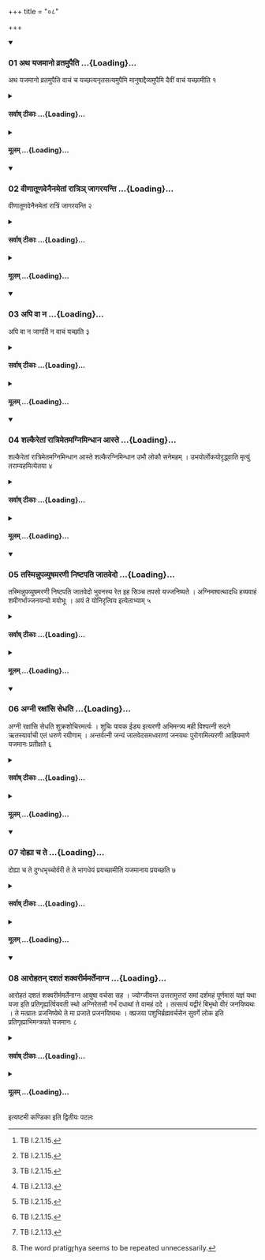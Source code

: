 +++
title = "०८"

+++

<div class="js_include" includetitle="true" newlevelforh1="3" unfilled url="/vedAH_yajuH/taittirIyam/sUtram/ApastambaH/shrautam/vishvAsa-prastutiH/05/08/01_atha_yajamAno_vratamupaiti.md">
<details open><summary><h3>01 अथ यजमानो व्रतमुपैति ...{Loading}...</h3></summary>

अथ यजमानो व्रतमुपैति वाचं च यच्छत्यनृतसत्यमुपैमि मानुषाद्दैव्यमुपैमि दैवीं वाचं यच्छामीति १
</details>
</div>
<div class="js_include collapsed" newlevelforh1="4" title="सर्वाष् टीकाः" unfilled url="/vedAH_yajuH/taittirIyam/sUtram/ApastambaH/shrautam/sarvASh_TIkAH/05/08/01_atha_yajamAno_vratamupaiti.md">
<details><summary><h4>सर्वाष् टीकाः ...{Loading}...</h4></summary>
<details><summary>थिते</summary>

1. Then the sacrificer enters into vow and restrains his speech with anr̥tāt satyamupaimi mānuṣād daivyam upaimi daivīṁ vācaṁ yacchāmi.[^1]   


[^1]: TB I.2.1.15.
</details>
</details>
</div>
<div class="js_include collapsed" newlevelforh1="4" title="मूलम्" unfilled url="/vedAH_yajuH/taittirIyam/sUtram/ApastambaH/shrautam/mUlam/05/08/01_atha_yajamAno_vratamupaiti.md">
<details><summary><h4>मूलम् ...{Loading}...</h4></summary>

अथ यजमानो व्रतमुपैति वाचं च यच्छत्यनृतसत्यमुपैमि मानुषाद्दैव्यमुपैमि दैवीं वाचं यच्छामीति १
</details>
</div>
<div class="js_include" includetitle="true" newlevelforh1="3" unfilled url="/vedAH_yajuH/taittirIyam/sUtram/ApastambaH/shrautam/vishvAsa-prastutiH/05/08/02_vINAtUNavenainametAM_rAtri~n_jAgarayanti.md">
<details open><summary><h3>02 वीणातूणवेनैनमेतां रात्रिञ् जागरयन्ति ...{Loading}...</h3></summary>

वीणातूणवेनैनमेतां रात्रिं जागरयन्ति २
</details>
</div>
<div class="js_include collapsed" newlevelforh1="4" title="सर्वाष् टीकाः" unfilled url="/vedAH_yajuH/taittirIyam/sUtram/ApastambaH/shrautam/sarvASh_TIkAH/05/08/02_vINAtUNavenainametAM_rAtri~n_jAgarayanti.md">
<details><summary><h4>सर्वाष् टीकाः ...{Loading}...</h4></summary>
<details><summary>थिते</summary>

2. They remain awake on this night by means of lute and flute.
</details>
</details>
</div>
<div class="js_include collapsed" newlevelforh1="4" title="मूलम्" unfilled url="/vedAH_yajuH/taittirIyam/sUtram/ApastambaH/shrautam/mUlam/05/08/02_vINAtUNavenainametAM_rAtri~n_jAgarayanti.md">
<details><summary><h4>मूलम् ...{Loading}...</h4></summary>

वीणातूणवेनैनमेतां रात्रिं जागरयन्ति २
</details>
</div>
<div class="js_include" includetitle="true" newlevelforh1="3" unfilled url="/vedAH_yajuH/taittirIyam/sUtram/ApastambaH/shrautam/vishvAsa-prastutiH/05/08/03_api_vA_na.md">
<details open><summary><h3>03 अपि वा न ...{Loading}...</h3></summary>

अपि वा न जागर्ति न वाचं यच्छति ३
</details>
</div>
<div class="js_include collapsed" newlevelforh1="4" title="सर्वाष् टीकाः" unfilled url="/vedAH_yajuH/taittirIyam/sUtram/ApastambaH/shrautam/sarvASh_TIkAH/05/08/03_api_vA_na.md">
<details><summary><h4>सर्वाष् टीकाः ...{Loading}...</h4></summary>
<details><summary>थिते</summary>

3. Or, rather, he does not remain awake, does not restrain speech.
</details>
</details>
</div>
<div class="js_include collapsed" newlevelforh1="4" title="मूलम्" unfilled url="/vedAH_yajuH/taittirIyam/sUtram/ApastambaH/shrautam/mUlam/05/08/03_api_vA_na.md">
<details><summary><h4>मूलम् ...{Loading}...</h4></summary>

अपि वा न जागर्ति न वाचं यच्छति ३
</details>
</div>
<div class="js_include" includetitle="true" newlevelforh1="3" unfilled url="/vedAH_yajuH/taittirIyam/sUtram/ApastambaH/shrautam/vishvAsa-prastutiH/05/08/04_shalkairetAM_rAtrimetamagnimindhAna_Aste.md">
<details open><summary><h3>04 शल्कैरेतां रात्रिमेतमग्निमिन्धान आस्ते ...{Loading}...</h3></summary>

शल्कैरेतां रात्रिमेतमग्निमिन्धान आस्ते शल्कैरग्निमिन्धान उभौ लोकौ सनेमहम् । उभयोर्लोकयोरृद्ध्वाति मृत्युं तराम्यहमित्येतया ४
</details>
</div>
<div class="js_include collapsed" newlevelforh1="4" title="सर्वाष् टीकाः" unfilled url="/vedAH_yajuH/taittirIyam/sUtram/ApastambaH/shrautam/sarvASh_TIkAH/05/08/04_shalkairetAM_rAtrimetamagnimindhAna_Aste.md">
<details><summary><h4>सर्वाष् टीकाः ...{Loading}...</h4></summary>
<details><summary>थिते</summary>

4. On this night he remains enkindling the (Brāhmaudanika) fire by means of pieces (of wood) with this (verse beginning with) ubhau lokau sanemaham.[^1]  


[^1]: TB I.2.1.15.
</details>
</details>
</div>
<div class="js_include collapsed" newlevelforh1="4" title="मूलम्" unfilled url="/vedAH_yajuH/taittirIyam/sUtram/ApastambaH/shrautam/mUlam/05/08/04_shalkairetAM_rAtrimetamagnimindhAna_Aste.md">
<details><summary><h4>मूलम् ...{Loading}...</h4></summary>

शल्कैरेतां रात्रिमेतमग्निमिन्धान आस्ते शल्कैरग्निमिन्धान उभौ लोकौ सनेमहम् । उभयोर्लोकयोरृद्ध्वाति मृत्युं तराम्यहमित्येतया ४
</details>
</div>
<div class="js_include" includetitle="true" newlevelforh1="3" unfilled url="/vedAH_yajuH/taittirIyam/sUtram/ApastambaH/shrautam/vishvAsa-prastutiH/05/08/05_tasminnupavyuShamaraNI_niShTapati_jAtavedo.md">
<details open><summary><h3>05 तस्मिन्नुपव्युषमरणी निष्टपति जातवेदो ...{Loading}...</h3></summary>

तस्मिन्नुपव्युषमरणी निष्टपति जातवेदो भुवनस्य रेत इह सिञ्च तपसो यज्जनिष्यते । अग्निमश्वत्थादधि हव्यवाहं शमीगर्भाज्जनयन्यो मयोभूः । अयं ते योनिरृत्विय इत्येताभ्याम् ५
</details>
</div>
<div class="js_include collapsed" newlevelforh1="4" title="सर्वाष् टीकाः" unfilled url="/vedAH_yajuH/taittirIyam/sUtram/ApastambaH/shrautam/sarvASh_TIkAH/05/08/05_tasminnupavyuShamaraNI_niShTapati_jAtavedo.md">
<details><summary><h4>सर्वाष् टीकाः ...{Loading}...</h4></summary>
<details><summary>थिते</summary>

5. At the time of that dawn, (the Adhvaryu) heats the churning sticks with these (verses beginning with) jātavedo bhuvanasya retaḥ and ayam te yoniḥ.  

[^1]: For these verses see TB I.2.1.15-16.
</details>
</details>
</div>
<div class="js_include collapsed" newlevelforh1="4" title="मूलम्" unfilled url="/vedAH_yajuH/taittirIyam/sUtram/ApastambaH/shrautam/mUlam/05/08/05_tasminnupavyuShamaraNI_niShTapati_jAtavedo.md">
<details><summary><h4>मूलम् ...{Loading}...</h4></summary>

तस्मिन्नुपव्युषमरणी निष्टपति जातवेदो भुवनस्य रेत इह सिञ्च तपसो यज्जनिष्यते । अग्निमश्वत्थादधि हव्यवाहं शमीगर्भाज्जनयन्यो मयोभूः । अयं ते योनिरृत्विय इत्येताभ्याम् ५
</details>
</div>
<div class="js_include" includetitle="true" newlevelforh1="3" unfilled url="/vedAH_yajuH/taittirIyam/sUtram/ApastambaH/shrautam/vishvAsa-prastutiH/05/08/06_agnI_raxAMsi_sedhati.md">
<details open><summary><h3>06 अग्नी रक्षांसि सेधति ...{Loading}...</h3></summary>

अग्नी रक्षांसि सेधति शुक्रशोचिरमर्त्यः । शुचिः पावक ईड्य इत्यरणी अभिमन्त्र्य मही विश्पत्नी सदने ऋतस्यार्वाची एतं धरुणे रयीणाम् । अन्तर्वत्नी जन्यं जातवेदसमध्वराणां जनयथः पुरोगामित्यरणी आह्रियमाणे यजमानः प्रतीक्षते ६
</details>
</div>
<div class="js_include collapsed" newlevelforh1="4" title="सर्वाष् टीकाः" unfilled url="/vedAH_yajuH/taittirIyam/sUtram/ApastambaH/shrautam/sarvASh_TIkAH/05/08/06_agnI_raxAMsi_sedhati.md">
<details><summary><h4>सर्वाष् टीकाः ...{Loading}...</h4></summary>
<details><summary>थिते</summary>

6. With agni rakṣāṁsi...[^1] having addressed them, with antarvatnī janyam...[^2] the sacrificer looks at the churning sticks while they are being brought.  

[^1]: TB II.4.1.6.  

[^2]: TB I.2.1.13.
</details>
</details>
</div>
<div class="js_include collapsed" newlevelforh1="4" title="मूलम्" unfilled url="/vedAH_yajuH/taittirIyam/sUtram/ApastambaH/shrautam/mUlam/05/08/06_agnI_raxAMsi_sedhati.md">
<details><summary><h4>मूलम् ...{Loading}...</h4></summary>

अग्नी रक्षांसि सेधति शुक्रशोचिरमर्त्यः । शुचिः पावक ईड्य इत्यरणी अभिमन्त्र्य मही विश्पत्नी सदने ऋतस्यार्वाची एतं धरुणे रयीणाम् । अन्तर्वत्नी जन्यं जातवेदसमध्वराणां जनयथः पुरोगामित्यरणी आह्रियमाणे यजमानः प्रतीक्षते ६
</details>
</div>
<div class="js_include" includetitle="true" newlevelforh1="3" unfilled url="/vedAH_yajuH/taittirIyam/sUtram/ApastambaH/shrautam/vishvAsa-prastutiH/05/08/07_dohyA_cha_te.md">
<details open><summary><h3>07 दोह्या च ते ...{Loading}...</h3></summary>

दोह्या च ते दुग्धभृच्चोर्वरी ते ते भागधेयं प्रयच्छामीति यजमानाय प्रयच्छति ७
</details>
</div>
<div class="js_include collapsed" newlevelforh1="4" title="सर्वाष् टीकाः" unfilled url="/vedAH_yajuH/taittirIyam/sUtram/ApastambaH/shrautam/sarvASh_TIkAH/05/08/07_dohyA_cha_te.md">
<details><summary><h4>सर्वाष् टीकाः ...{Loading}...</h4></summary>
<details><summary>थिते</summary>

7. With dohyā ca te dugdhabhr̥ccorvarī te...[^1] (the Adhvaryu) gives the churning sticks to the sacrificer.  

[^1]: MS I.6.1.
</details>
</details>
</div>
<div class="js_include collapsed" newlevelforh1="4" title="मूलम्" unfilled url="/vedAH_yajuH/taittirIyam/sUtram/ApastambaH/shrautam/mUlam/05/08/07_dohyA_cha_te.md">
<details><summary><h4>मूलम् ...{Loading}...</h4></summary>

दोह्या च ते दुग्धभृच्चोर्वरी ते ते भागधेयं प्रयच्छामीति यजमानाय प्रयच्छति ७
</details>
</div>
<div class="js_include" includetitle="true" newlevelforh1="3" unfilled url="/vedAH_yajuH/taittirIyam/sUtram/ApastambaH/shrautam/vishvAsa-prastutiH/05/08/08_Arohatan_dashataM_shakvarIrmamartenAgna.md">
<details open><summary><h3>08 आरोहतन् दशतं शक्वरीर्ममर्तेनाग्न ...{Loading}...</h3></summary>

आरोहतं दशतं शक्वरीर्ममर्तेनाग्न आयुषा वर्चसा सह । ज्योग्जीवन्त उत्तरामुत्तरां समां दर्शमहं पूर्णमासं यज्ञं यथा यजा इति प्रतिगृह्यर्त्वियवती स्थो अग्निरेतसौ गर्भं दधाथां ते वामहं ददे । तत्सत्यं यद्वीरं बिभृथो वीरं जनयिष्यथः । ते मत्प्रातः प्रजनिष्येथे ते मा प्रजाते प्रजनयिष्यथः । क्प्रजया पशुभिर्ब्रह्मवर्चसेन सुवर्गे लोक इति प्रतिगृह्याभिमन्त्रयते यजमानः ८
</details>
</div>
<div class="js_include collapsed" newlevelforh1="4" title="सर्वाष् टीकाः" unfilled url="/vedAH_yajuH/taittirIyam/sUtram/ApastambaH/shrautam/sarvASh_TIkAH/05/08/08_Arohatan_dashataM_shakvarIrmamartenAgna.md">
<details><summary><h4>सर्वाष् टीकाः ...{Loading}...</h4></summary>
<details><summary>थिते</summary>

8. With arohatam dasatam sakvarih...[^1] having accepted (the churning sticks), with r̥tviyavatī sthaḥ...[^2] (the sacrificer) addresses them after having accepted[^3] them.  

[^1-2]: TB I.2.1.14-15.  

[^3]: The word pratigr̥hya seems to be repeated unnecessarily.
</details>
</details>
</div>
<div class="js_include collapsed" newlevelforh1="4" title="मूलम्" unfilled url="/vedAH_yajuH/taittirIyam/sUtram/ApastambaH/shrautam/mUlam/05/08/08_Arohatan_dashataM_shakvarIrmamartenAgna.md">
<details><summary><h4>मूलम् ...{Loading}...</h4></summary>

आरोहतं दशतं शक्वरीर्ममर्तेनाग्न आयुषा वर्चसा सह । ज्योग्जीवन्त उत्तरामुत्तरां समां दर्शमहं पूर्णमासं यज्ञं यथा यजा इति प्रतिगृह्यर्त्वियवती स्थो अग्निरेतसौ गर्भं दधाथां ते वामहं ददे । तत्सत्यं यद्वीरं बिभृथो वीरं जनयिष्यथः । ते मत्प्रातः प्रजनिष्येथे ते मा प्रजाते प्रजनयिष्यथः । क्प्रजया पशुभिर्ब्रह्मवर्चसेन सुवर्गे लोक इति प्रतिगृह्याभिमन्त्रयते यजमानः ८
</details>
</div>





  
इत्यष्टमी कण्डिका 
इति द्वितीयः पटलः
